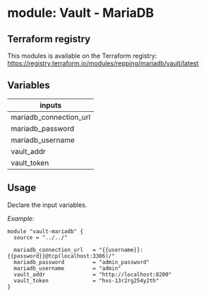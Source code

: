 # module: Vault - MariaDB

## Terraform registry
This modules is available on the Terraform registry:  
https://registry.terraform.io/modules/repping/mariadb/vault/latest


## Variables
|inputs|
|-|
|mariadb_connection_url|
|mariadb_password|
|mariadb_username|
|vault_addr|
|vault_token|

## Usage
Declare the input variables.

_Example:_
```hcl
module "vault-mariadb" {
  source = "../../"

  mariadb_connection_url   = "{{username}}:{{password}}@tcp(localhost:3306)/"
  mariadb_password         = "admin_password"
  mariadb_username         = "admin"
  vault_addr               = "http://localhost:8200"
  vault_token              = "hvs-13r2rg254y2th"
}
```